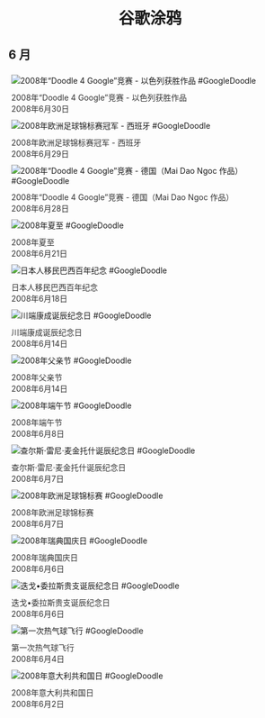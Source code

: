 
<h1 align="center"> 谷歌涂鸦 </h1>




## 6 月

<div class="image">


<img src="//www.google.com/logos/2008/doodle4google08_il.gif" alt="2008年“Doodle 4 Google”竞赛 - 以色列获胜作品 #GoogleDoodle" style="margin: 5px"/>
<div class="info" style="font-size: 14px; color:#333333; margin:5px"><div class="title">2008年“Doodle 4 Google”竞赛 - 以色列获胜作品</div><div class="date">2008年6月30日</div></div>

<img src="https://lh3.googleusercontent.com/JWo5XTHrkC5gF7BgObFnXULdB-klGiO9uF2thqdOX0wAzbIgYw-_oDpV_y-QTrEgdXckSxIYWbH5Rsx1TfdNW-L2dvRVWiOXW89i-bNBZQ=s660" alt="2008年欧洲足球锦标赛冠军 - 西班牙 #GoogleDoodle" style="margin: 5px"/>
<div class="info" style="font-size: 14px; color:#333333; margin:5px"><div class="title">2008年欧洲足球锦标赛冠军 - 西班牙</div><div class="date">2008年6月29日</div></div>

<img src="https://lh3.googleusercontent.com/wshxz9Sz_qh1CqiyBmlOp2eWgyXFWTjRoR4HEmG3onEmq4Vh-vlGnYnGcE_P3GQFHqfYzLqLRP3PWBMOS7A84d6L85ZQXku7DJoFO-I=s660" alt="2008年“Doodle 4 Google”竞赛 - 德国（Mai Dao Ngoc 作品） #GoogleDoodle" style="margin: 5px"/>
<div class="info" style="font-size: 14px; color:#333333; margin:5px"><div class="title">2008年“Doodle 4 Google”竞赛 - 德国（Mai Dao Ngoc 作品）</div><div class="date">2008年6月28日</div></div>

<img src="https://lh3.googleusercontent.com/hHTNjCgfBCQKtF8R6xhU6k3uyFieQgK1jJlgEB6igJEEN5cZEXcklOsJN9GwpoG7Wcua0fXtwFmqj9w56R19bFkDVkFVBrTej1Xt-wWe=s660" alt="2008年夏至 #GoogleDoodle" style="margin: 5px"/>
<div class="info" style="font-size: 14px; color:#333333; margin:5px"><div class="title">2008年夏至</div><div class="date">2008年6月21日</div></div>

<img src="https://lh3.googleusercontent.com/kWlzb8k3wkRs1XRgOSr55JUoF8y8FToGi7qUZlu1CMSpCVivh7LkOUhZDOV9gK_4-c6Zl82o7MtrJvcAk1uAWc5UeNsSnnjg0BDLjbSO=s660" alt="日本人移民巴西百年纪念 #GoogleDoodle" style="margin: 5px"/>
<div class="info" style="font-size: 14px; color:#333333; margin:5px"><div class="title">日本人移民巴西百年纪念</div><div class="date">2008年6月18日</div></div>

<img src="https://lh3.googleusercontent.com/PiHTMuPGpDwOM3597ExZjKNf3bo3ZIQZRU7dNst-iZS91jhS0hNUoVALOVTIGm-7UCCbmT6F8VE2ahYg1cDT0VDypNT-71-KZx2paMGv=s660" alt="川端康成诞辰纪念日 #GoogleDoodle" style="margin: 5px"/>
<div class="info" style="font-size: 14px; color:#333333; margin:5px"><div class="title">川端康成诞辰纪念日</div><div class="date">2008年6月14日</div></div>

<img src="https://lh3.googleusercontent.com/xN-wpLNV4WB46NAiFtAa6NNJlVYxT89Z7N_wa5PL6TnKFnOnXJIiKIfuTFSKmYCN8qOyZ-K10aXrGOCR9jRhvybUzC2yiCWkgyz2_O-lrw=s660" alt="2008年父亲节 #GoogleDoodle" style="margin: 5px"/>
<div class="info" style="font-size: 14px; color:#333333; margin:5px"><div class="title">2008年父亲节</div><div class="date">2008年6月14日</div></div>

<img src="https://lh3.googleusercontent.com/Ff84GQTcMioRC9TbOw4LVRpPihmR8yTR4NK2xqUbNvYesJODvjO8hkC6_xB_xNN1zO8DMcqf4DNeM6DYDQpKoGk4IbdMapTYhvaRyL-4fA=s660" alt="2008年端午节 #GoogleDoodle" style="margin: 5px"/>
<div class="info" style="font-size: 14px; color:#333333; margin:5px"><div class="title">2008年端午节</div><div class="date">2008年6月8日</div></div>

<img src="https://lh3.googleusercontent.com/Yxi8fWpNd1H1tT4gAmiXlzOTD6ksu0efXGyrMTZDCihSZufIcTYzCexOwxyXjpoe1GxSwR3A6Lcv0PZHY7f692ScBqogoHWCyZzJPXjL=s660" alt="查尔斯·雷尼·麦金托什诞辰纪念日 #GoogleDoodle" style="margin: 5px"/>
<div class="info" style="font-size: 14px; color:#333333; margin:5px"><div class="title">查尔斯·雷尼·麦金托什诞辰纪念日</div><div class="date">2008年6月7日</div></div>

<img src="https://lh3.googleusercontent.com/hNuNpa5W7Osx40MX3Fi_aOe7T8j01iqqriNpPQzrohSIwkH6lMQxPmClaoH6wnUO08tbJ21RWNz8f_eCVLeS0jzXo9LH7FPdtNpJPDtR=s660" alt="2008年欧洲足球锦标赛 #GoogleDoodle" style="margin: 5px"/>
<div class="info" style="font-size: 14px; color:#333333; margin:5px"><div class="title">2008年欧洲足球锦标赛</div><div class="date">2008年6月7日</div></div>

<img src="https://lh3.googleusercontent.com/n4wvav5abSMFj-9ur9_ifv9w5kPuzed2sf7Hsx1GEu5QHHFK4je78U-mIk7DSHuwDtzW8qCQ45iEBb9633owdlSe9NYZLn7B_0na4dP-=s660" alt="2008年瑞典国庆日 #GoogleDoodle" style="margin: 5px"/>
<div class="info" style="font-size: 14px; color:#333333; margin:5px"><div class="title">2008年瑞典国庆日</div><div class="date">2008年6月6日</div></div>

<img src="https://lh3.googleusercontent.com/uuGBGPp_06XdN_9UtGn5qqUR7i-UcNExgAkjEzqSNSa8m4_MHSoMDcUD5II2sVj1-YvrXXzL4Ez9CZqU2vKl9o5_Ke1e2rikJbnCGuM=s660" alt="迭戈•委拉斯贵支诞辰纪念日 #GoogleDoodle" style="margin: 5px"/>
<div class="info" style="font-size: 14px; color:#333333; margin:5px"><div class="title">迭戈•委拉斯贵支诞辰纪念日</div><div class="date">2008年6月6日</div></div>

<img src="//www.google.com/logos/2008/balloon08.gif" alt="第一次热气球飞行 #GoogleDoodle" style="margin: 5px"/>
<div class="info" style="font-size: 14px; color:#333333; margin:5px"><div class="title">第一次热气球飞行</div><div class="date">2008年6月4日</div></div>

<img src="https://lh3.googleusercontent.com/djOxZaOF9O53dpk0VlFOZ4l6vwRyjF6UiN8COyUWKv2CKcd21CDqjLZ7HcY8DaLw80DXPn7ZMaauqmSBxfJuL_aERZh0mCftEV3OP6U3NA=s660" alt="2008年意大利共和国日 #GoogleDoodle" style="margin: 5px"/>
<div class="info" style="font-size: 14px; color:#333333; margin:5px"><div class="title">2008年意大利共和国日</div><div class="date">2008年6月2日</div></div>

</div>








